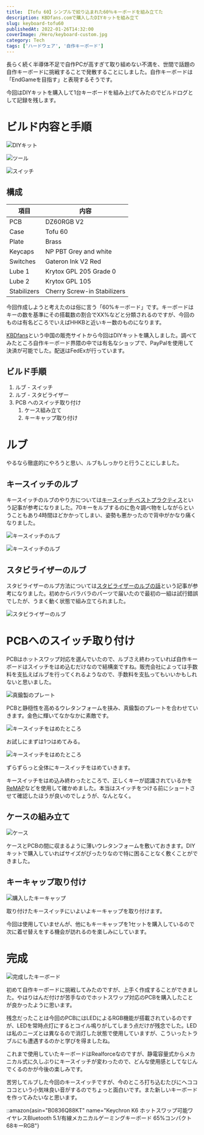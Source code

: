 ```yaml
---
title: 【Tofu 60】シンプルで絞り込まれた60％キーボードを組み立てた
description: KBDfans.comで購入したDIYキットを組み立て
slug: keyboard-tofu60
publishedAt: 2022-01-26T14:32:00
coverImage: /Hero/keyboard-custom.jpg
category: Tech
tags: ['ハードウェア', '自作キーボード']
---
```


長らく続く半導体不足で自作PCが高すぎて取り組めない不満を、世間で話題の自作キーボードに挑戦することで発散することにしました。自作キーボードは「EndGameを目指す」と表現するそうです。

今回はDIYキットを購入して1台キーボードを組み上げてみたのでビルドログとして記録を残します。

# ビルド内容と手順

![DIYキット](/Tech/keyboard-custom1 'DIYキット')

![ツール](/Tech/keyboard-custom2 '使用するツール達')

![スイッチ](/Tech/keyboard-custom3 'リニアな赤軸を選択')

## 構成

| 項目        | 内容                        |
| ----------- | --------------------------- |
| PCB         | DZ60RGB V2                  |
| Case        | Tofu 60                     |
| Plate       | Brass                       |
| Keycaps     | NP PBT Grey and white       |
| Switches    | Gateron Ink V2 Red          |
| Lube 1      | Krytox GPL 205 Grade 0      |
| Lube 2      | Krytox GPL 105              |
| Stabilizers | Cherry Screw-in Stabilizers |

今回作成しようと考えたのは俗に言う「60%キーボード」です。キーボードはキーの数を基準にその搭載数の割合でXX%などと分類されるのですが、今回のものは有名どころでいえばHHKBと近いキー数のものになります。

[KBDfans](https://kbdfans.com/products/tofu-rgb-60-custom-keyboard-kit)という中国の販売サイトから今回はDIYキットを購入しました。調べてみたところ自作キーボード界隈の中では有名なショップで、PayPalを使用して決済が可能でした。配送はFedExが行っています。

## ビルド手順

1. ルブ - スイッチ
1. ルブ - スタビライザー
1. PCB へのスイッチ取り付け
   1. ケース組み立て
   1. キーキャップ取り付け

# ルブ

やるなら徹底的にやろうと思い、ルブもしっかりと行うことにしました。

## キースイッチのルブ

キースイッチのルブのやり方については[キースイッチ ベストプラクティス](https://keys.recompile.net/docs/keyswitch-best-practice/)という記事が参考になりました。70キーをルブするのに色々調べ物をしながらということもあり4時間ほどかかってしまい、姿勢も悪かったので背中がかなり痛くなりました。

![キースイッチのルブ](/Tech/keyboard-custom4 'キーを開けて整理している様子')

![キースイッチのルブ](/Tech/keyboard-custom5 '台座にはめてルブを塗りたくっている様子')

## スタビライザーのルブ

スタビライザーのルブ方法については[スタビライザーのルブの話](https://salicylic-acid3.hatenablog.com/entry/stabilizer-lubrication)という記事が参考になりました。初めからバラバラのパーツで届いたので最初の一組は試行錯誤でしたが、うまく動く状態で組み立てられました。

![スタビライザーのルブ](/Tech/keyboard-custom6 'スタビライザーを取り付けている様子')

# PCBへのスイッチ取り付け

PCBはホットスワップ対応を選んでいたので、ルブさえ終わっていれば自作キーボードはスイッチをはめ込むだけなので結構楽ですね。販売会社によっては手数料を支払えばルブを行ってくれるようなので、手数料を支払ってもいいかもしれないと思いました。

![真鍮製のプレート](/Tech/keyboard-custom7)

PCBと静穏性を高めるウレタンフォームを挟み、真鍮製のプレートを合わせていきます。金色に輝いてなかなかに素敵です。

![キースイッチをはめたところ](/Tech/keyboard-custom8)

お試しにまずは1つはめてみる。

![キースイッチをはめたところ](/Tech/keyboard-custom9)

ずらずらっと全体にキースイッチをはめていきます。

キースイッチをはめ込み終わったところで、正しくキーが認識されているかを[ReMAP](https://remap-keys.app/)などを使用して確かめました。本当はスイッチをつける前にショートさせて確認したほうが良いのでしょうが、なんとなく。

## ケースの組み立て

![ケース](/Tech/keyboard-custom10)

ケースとPCBの間に収まるように薄いウレタンフォームを敷いておきます。DIYキットで購入していればサイズがぴったりなので特に困ることなく敷くことができました。

## キーキャップ取り付け

![購入したキーキャップ](/Tech/keyboard-custom11 'NP PBT Grey and white')

取り付けたキースイッチにいよいよキーキャップを取り付けます。

今回は使用していませんが、他にもキーキャップを1セットを購入しているので次に着せ替えをする機会が訪れるのを楽しみにしています。

# 完成

![完成したキーボード](/Tech/keyboard-custom12)

初めて自作キーボードに挑戦してみたのですが、上手く作成することができました。やはりはんだ付けが苦手なのでホットスワップ対応のPCBを購入したことが良かったように思います。

残念だったことは今回のPCBにはLEDによるRGB機能が搭載されているのですが、LEDを常時点灯にするとコイル鳴りがしてしまう点だけが残念でした。LEDは私のニーズとは異なるので消灯した状態で使用していますが、こういったトラブルにも遭遇するのかと学びを得ましたね。

これまで使用していたキーボードはRealforceなのですが、静電容量式からメカニカル式に久しぶりにキースイッチが変わったので、どんな使用感としてなじんでくるのかが今後の楽しみです。

苦労してルブした今回のキースイッチですが、今のところ打ち込むたびにヘココココという小気味良い音がするのでちょっと面白いです。また新しいキーボードを作ってみたいなと思います。

::amazon{asin="B0836Q88KT" name="Keychron K6 ホットスワップ可能ワイヤレスBluetooth 5.1/有線メカニカルゲーミングキーボード 65%コンパクト68キーRGB"}
